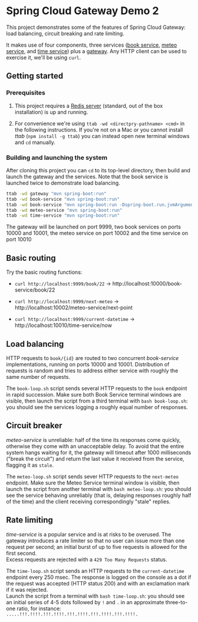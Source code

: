 # Spring Cloud Gateway Demo 2

This project demonstrates some of the features of Spring Cloud Gateway:
load balancing, circuit breaking and rate limiting.

It makes use of four components, three services
([book service](book-service/README.md), 
[meteo service](meteo-service/README.md), 
and 
[time service](time-service/README.md)) 
plus a 
[gateway](gateway/README.md). 
Any HTTP client can be used to exercise it, 
we'll be using `curl`.

## Getting started

### Prerequisites

1. This project requires a 
[Redis server](https://redis.io/)
(standard, out of the box installation)
is up and running.

2. For convenience we're using `ttab -wd <directpry-pathname> <cmd>` in the following instructions. 
If you're not on a Mac or you cannot install _ttab_ (`npm install -g ttab`) 
you can instead open new terminal windows and `cd` manually.

### Building and launching the system

After cloning this project you can `cd` to its top-level directory,
then build and launch the gateway and the services. Note that the book
service is launched twice to demonstrate load balancing.
```bash
ttab -wd gateway "mvn spring-boot:run"
ttab -wd book-service "mvn spring-boot:run"
ttab -wd book-service "mvn spring-boot:run -Dspring-boot.run.jvmArguments='-Dserver.port=10001'"
ttab -wd meteo-service "mvn spring-boot:run"
ttab -wd time-service "mvn spring-boot:run"
```

The gateway will be launched on port 9999, two book services on 
ports 10000 and 10001, the meteo service on port 10002 and the time
service on port 10010

## Basic routing

Try the basic routing functions:

* `curl http://localhost:9999/book/22` → http://localhost:10000/book-service/book/22
 
* `curl http://localhost:9999/next-meteo` → http://localhost:10002/meteo-service/next-point
  
* `curl http://localhost:9999/current-datetime`  → http://localhost:10010/time-service/now

## Load balancing

HTTP requests to `book/{id}` are routed to two concurrent _book-service_ implementations, 
running on ports 10000 and 10001. Distribution of requests is random and tries to address either
service with roughly the same number of requests.

The `book-loop.sh` script sends several HTTP requests to the `book` endpoint in rapid succession. 
Make sure both Book Service terminal windows are visible, then launch the script from 
a third terminal with `bash book-loop.sh`: you should see the services logging a roughly 
equal number of responses.

## Circuit breaker

_meteo-service_ is unreliable: half of the time its responses come quickly,
otherwise they come with an unacceptable delay. To avoid that the entire
system hangs waiting for it, the gateway will timeout after 1000 
milliseconds ("break the circuit") 
and return the last value it received from the service,
flagging it as `stale`.

The `meteo-loop.sh` script sends sever HTTP requests to the `next-meteo`
endpoint. Make sure the Meteo Service terminal window is visible, 
then launch the script from another terminal with `bash meteo-loop.sh`:
you should see the service behaving unreliably (that is, delaying 
responses roughly half of the time) and the client receiving 
correspondingly "stale" replies.

## Rate limiting

_time-service_ is a popular service and is at risks to be overused. The gateway introduces a
rate limiter so that no user can issue more than one request per second; an initial burst of
up to five requests is allowed for the first second.  
Excess requests are rejected
with a `429 Too Many Requests` status.

The `time-loop.sh` script sends an HTTP requests to the `current-datetime`
endpoint every 250 msec. 
The response is logged on the console as a dot if the request was
accepted (HTTP status 200) and with an exclamation mark if it
was rejected.  
Launch the script from a terminal with `bash time-loop.sh`: 
you should see an initial series of 4-5 dots followed by `!`
and `.` in an approximate three-to-one ratio, for instance:  
`.....!!!.!!!!.!!!.!!!!.!!!.!!!!.!!!.!!!!.!!!.!!!!.
`
